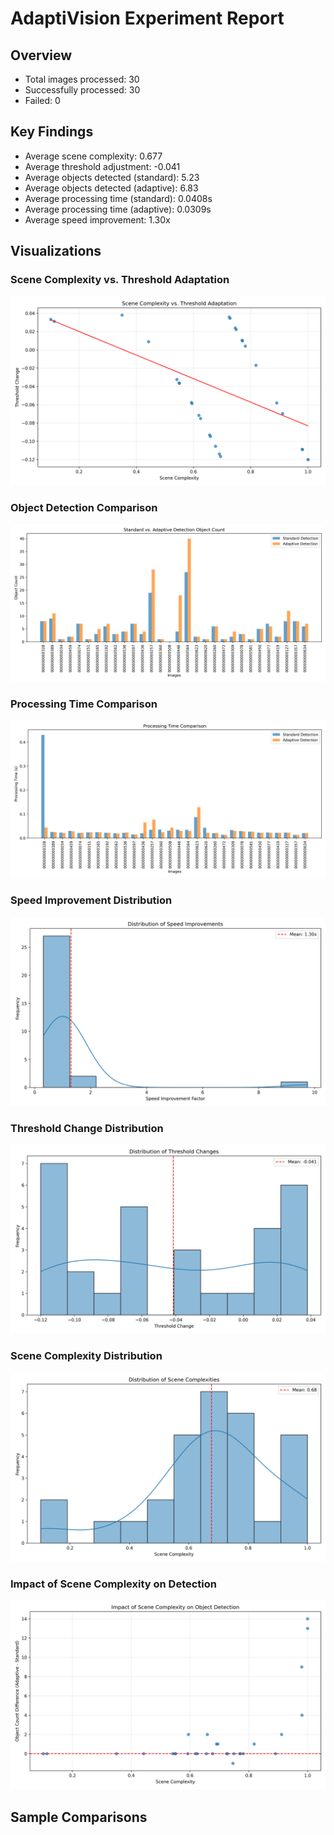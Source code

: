 # AdaptiVision Experiment Report

## Overview

- Total images processed: 30
- Successfully processed: 30
- Failed: 0

## Key Findings

- Average scene complexity: 0.677
- Average threshold adjustment: -0.041
- Average objects detected (standard): 5.23
- Average objects detected (adaptive): 6.83
- Average processing time (standard): 0.0408s
- Average processing time (adaptive): 0.0309s
- Average speed improvement: 1.30x

## Visualizations

### Scene Complexity vs. Threshold Adaptation

![Complexity vs Threshold](analytics/complexity_vs_threshold.png)

### Object Detection Comparison

![Object Count](analytics/object_count_comparison.png)

### Processing Time Comparison

![Processing Time](analytics/processing_time_comparison.png)

### Speed Improvement Distribution

![Speed Improvement](analytics/speed_improvement_distribution.png)

### Threshold Change Distribution

![Threshold Change](analytics/threshold_change_distribution.png)

### Scene Complexity Distribution

![Complexity Distribution](analytics/complexity_distribution.png)

### Impact of Scene Complexity on Detection

![Complexity vs Detection Difference](analytics/complexity_vs_detection_diff.png)

## Sample Comparisons

